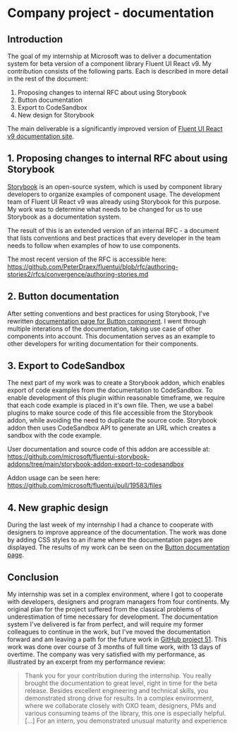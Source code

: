# Company project - documentation

## Introduction
The goal of my internship at Microsoft was to deliver a documentation system for beta version of a component library Fluent UI React v9. My contribution consists of the following parts. Each is described in more detail in the rest of the document:
1. Proposing changes to internal RFC about using Storybook
2. Button documentation
3. Export to CodeSandbox
4. New design for Storybook

The main deliverable is a significantly improved version of [Fluent UI React v9 documentation site](https://fluentuipr.z22.web.core.windows.net/pull/19983/react-components/storybook/index.html?path=/docs/components-badge--default).

## 1. Proposing changes to internal RFC about using Storybook
[Storybook](https://storybook.js.org) is an open-source system, which is used by component library developers to organize examples of component usage. The development team of Fluent UI React v9 was already using Storybook for this purpose. My work was to determine what needs to be changed for us to use Storybook as a documentation system. 

The result of this is an extended version of an internal RFC - a document that lists conventions and best practices that every developer in the team needs to follow when examples of how to use components.

The most recent version of the RFC is accessible here:
https://github.com/PeterDraex/fluentui/blob/rfc/authoring-stories2/rfcs/convergence/authoring-stories.md

## 2. Button documentation
After setting conventions and best practices for using Storybook, I've rewritten [documentation page for Button component](https://fluentuipr.z22.web.core.windows.net/pull/19983/react-components/storybook/index.html?path=/docs/components-button--default). I went through multiple interations of the documentation, taking use case of other components into account. This documentation serves as an example to other developers for writing documentation for their components.

## 3. Export to CodeSandbox
The next part of my work was to create a Storybook addon, which enables export of code examples from the documentation to CodeSandbox. To enable development of this plugin within reasonable timeframe, we require that each code example is placed in it's own file. Then, we use a babel plugins to make source code of this file accessible from the Storybook addon, while avoiding the need to duplicate the source code. Storybook addon then uses CodeSandbox API to generate an URL which creates a sandbox with the code example.

User documentation and source code of this addon are accessible at:
https://github.com/microsoft/fluentui-storybook-addons/tree/main/storybook-addon-export-to-codesandbox

Addon usage can be seen here:
https://github.com/microsoft/fluentui/pull/19583/files

## 4. New graphic design
During the last week of my internship I had a chance to cooperate with designers to improve appreance of the documentation. The work was done by adding CSS styles to an iframe where the documentation pages are displayed. The results of my work can be seen on the [Button documentation page](https://fluentuipr.z22.web.core.windows.net/pull/19983/react-components/storybook/index.html?path=/docs/components-button--default).

## Conclusion
My internship was set in a complex environment, where I got to cooperate with developers, designers and program managers from four continents. My original plan for the project suffered from the classical problems of underestimation of time necessary for development. The documentation system I've delivered is far from perfect, and will require my former colleagues to continue in the work, but I've moved the documentation forward and am leaving a path for the future work in [GitHub project 51](https://github.com/microsoft/fluentui/projects/51). This work was done over course of 3 months of full time work, with 13 days of overtime. The company was very satisfied with my performance, as illustrated by an excerpt from my performance review:
> Thank you for your contribution during the internship. You really brought the documentation to great level, right in time for the beta release. Besides excellent engineering and technical skills, you demonstrated strong drive for results. In a complex environment, where we collaborate closely with OXO team, designers, PMs and various consuming teams of the library, this one is especially helpful. [...] For an intern, you demonstrated unusual maturity and experience
